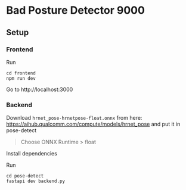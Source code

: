 # Bad Posture Detector 9000

## Setup

### Frontend
Run 
```
cd frontend
npm run dev
```
Go to http://localhost:3000

### Backend
Download `hrnet_pose-hrnetpose-float.onnx` from here: https://aihub.qualcomm.com/compute/models/hrnet_pose and put it in pose-detect
> Choose ONNX Runtime > float

Install dependencies

Run
```
cd pose-detect
fastapi dev backend.py
```

